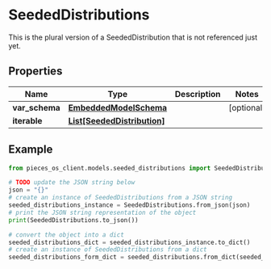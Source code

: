 # SeededDistributions

This is the plural version of a SeededDistribution that is not referenced just yet.

## Properties

Name | Type | Description | Notes
------------ | ------------- | ------------- | -------------
**var_schema** | [**EmbeddedModelSchema**](EmbeddedModelSchema) |  | [optional] 
**iterable** | [**List[SeededDistribution]**](SeededDistribution) |  | 

## Example

```python
from pieces_os_client.models.seeded_distributions import SeededDistributions

# TODO update the JSON string below
json = "{}"
# create an instance of SeededDistributions from a JSON string
seeded_distributions_instance = SeededDistributions.from_json(json)
# print the JSON string representation of the object
print(SeededDistributions.to_json())

# convert the object into a dict
seeded_distributions_dict = seeded_distributions_instance.to_dict()
# create an instance of SeededDistributions from a dict
seeded_distributions_form_dict = seeded_distributions.from_dict(seeded_distributions_dict)
```



